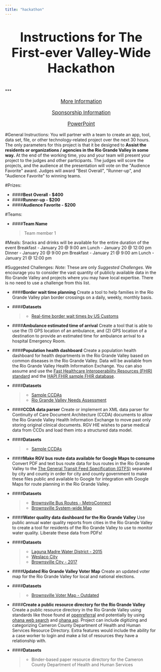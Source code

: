 ```yaml
---
title: "hackathon"
---
```


<p style="text-align: center; font-size: 300%; font-weight:bold;">
Instructions for The First-ever Valley-Wide Hackathon</p>
***

<p style="text-align: center; font-size: 120%">
<a href="/user/pages/05.hackathon/pdfs/2018-RGV-Hackathon-Information.pdf" download>More Information</a>
</p>
<p style="text-align: center; font-size: 120%">
<a href="/user/pages/05.hackathon/pdfs/2018-RGV-Hackathon-Sponsor.pdf" download>Sponsorship Information</a>
</p>
<p style="text-align: center; font-size: 120%">
<a href="https://docs.google.com/presentation/d/1-n-ynJtD_njvNiz4FPDdinpqU-DdlJhZSPOas3feFwg/edit?usp=sharing"> PowerPoint</a>
</p>

#General Instructions:
You will partner with a team to create an app, tool, data set, file, or other technology-related project over the next 30 hours. The only parameters for this project is that it be designed to **Assist the residents or organizations / agencies in the Rio Grande Valley in some way.** At the end of the working time, you and your team will present your project to the judges and other participants. The judges will score the projects, and the audience at the presentation will vote on the "Audience Favorite" award. Judges will award "Best Overall", "Runner-up", and "Audience Favorite" to winning teams.

#Prizes:
+ ####**Best Overall - $400**
+ ####**Runner-up - $200**
+ ####**Audience Favorite - $200**

#Teams:
+ ####**Team Name**
    > Team member 1

#Meals:
Snacks and drinks will be available for the entire duration of the event
Breakfast - January 20 @ 9:00 am
Lunch - January 20 @ 12:00 pm
Dinner - January 20 @ 9:00 pm
Breakfast - January 21 @ 9:00 am
Lunch - January 21 @ 12:00 pm

#Suggested Challenges:
*Note:* These are only _Suggested Challenges_. We encourage you to consider the vast quantity of publicly available data in the Rio Grande Valley and projects where you may have local expertise. There is no need to use a challenge from this list.

+ ####**Border wait time planning**
Create a tool to help families in the Rio Grande Valley plan border crossings on a daily, weekly, monthly basis.
 + ####**Datasets**
    > + [Real-time border wait times by US Customs](https://bwt.cbp.gov/index.html)

+ ####**Ambulance estimated time of arrival**
Create a tool that is able to use the (1) GPS location of an ambulance, and (2) GPS location of a destination to provide an estimated time for ambulance arrival to a hospital Emergency Room.

+ ####**Population health dashboard**
Create a population health dashboard for health departments in the Rio Grande Valley based on common diseases in the Rio Grande Valley. Data will be available from the Rio Grande Valley Health Information Exchange. You can also assume and use the [Fast Healthcare Interoperability Resources (FHIR) standard](https://www.hl7.org/fhir/) and the [HAPI FHIR sample FHIR database](http://hapifhir.io/).
 + ####**Datasets**
    > + [Sample CCDAs](https://github.com/jmandel/sample_ccdas)
    > + <a href="/user/pages/05.hackathon/pdfs/RHP5-Needs-Assessment-2012.pdf" download>Rio Grande Valley Needs Assessment</a>

+ ####**CCDA data parser**
Create or implement an XML data parser for Continuity of Care Document Architecture (CCDA) documents to allow the Rio Grande Valley Health Information Exchange to move past only storing original clinical documents. RGV HIE wishes to parse medical data from CCDs and load them into a structured data model.
 + ####**Datasets**
    > + [Sample CCDAs](https://github.com/jmandel/sample_ccdas)

+ ####**Make RGV bus route data available for Google Maps to consume**
Convert PDF and text bus route data for bus routes in the Rio Grande Valley to the [The General Transit Feed Specification (GTFS)](https://developers.google.com/transit/gtfs/) separated by city and county in order for city and county government to make these files public and available to Google for integration with Google Maps for route planning in the Rio Grande Valley.
 + ####**Datasets**
    > + [Brownsville Bus Routes - MetroConnect](https://www.cob.us/701/Regional-Transportation)
    > + [Brownsville System-wide Map](https://www.cob.us/DocumentCenter/View/4017)

+ ####**Water quality data dashboard for the Rio Grande Valley**
Use public annual water quality reports from cities in the Rio Grande Valley to create a tool for residents of the Rio Grande Valley to use to monitor water quality. Liberate these data from PDFs!
 + ####**Datasets**
    > + [Laguna Madre Water District - 2015](http://lagunamadrewater.com/Portals/0/2015%20Annual%20Drinking%20Water%20Quality%20Report%20TX0310005_2015_2016-05-26_11-26-23%286%29_1.pdf)
    > + [Weslaco City](http://www.weslacotx.gov/open-government/water-quality-reports)
    > + [Brownsville City - 2017](http://www.brownsville-pub.com/home/showdocument?id=34)

+ ####**Updated Rio Grande Valley Voter Map**
Create an updated voter map for the Rio Grande Valley for local and national elections.
 + ####**Datasets**
    > + [Brownsville Voter Map - Outdated](http://brownsvillevoters.com/)

+ ####**Create a public resource directory for the Rio Grande Valley**
Create a public resource directory in the Rio Grande Valley using standards like those found at [openreferral](https://openreferral.org/) and potentially by using [ohana web search](https://github.com/codeforamerica/ohana-web-search) and [ohana api](https://github.com/codeforamerica/ohana-api). Project can include digitizing and categorizing Cameron County Department of Health and Human Services Resource Directory. Extra features would include the ability for a case worker to login and make a list of resources they have a relationship with.
 + ####**Datasets**
    > + Binder-based paper resource directory for the Cameron County Department of Health and Human Services

<!-- <embed src="file_name.pdf" width="800px" height="2100px" /> -->
